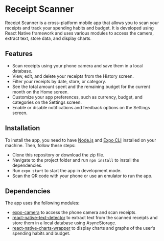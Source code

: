 # Receipt Scanner

Receipt Scanner is a cross-platform mobile app that allows you to scan your receipts and track your spending habits and budget. It is developed using React Native framework and uses various modules to access the camera, extract text, store data, and display charts.

## Features

- Scan receipts using your phone camera and save them in a local database.
- View, edit, and delete your receipts from the History screen.
- Filter your receipts by date, store, or category.
- See the total amount spent and the remaining budget for the current month on the Home screen.
- Customize your app preferences, such as currency, budget, and categories on the Settings screen.
- Enable or disable notifications and feedback options on the Settings screen.

## Installation

To install the app, you need to have [Node.js](https://nodejs.org/en/) and [Expo CLI](https://docs.expo.dev/) installed on your machine. Then, follow these steps:

- Clone this repository or download the zip file.
- Navigate to the project folder and run `npm install` to install the dependencies.
- Run `expo start` to start the app in development mode.
- Scan the QR code with your phone or use an emulator to run the app.

## Dependencies

The app uses the following modules:

- [expo-camera](https://docs.expo.dev/versions/latest/sdk/camera/) to access the phone camera and scan receipts.
- [react-native-text-detector](https://github.com/zsajjad/react-native-text-detector) to extract text from the scanned receipts and store them in a local database using AsyncStorage.
- [react-native-charts-wrapper](https://github.com/wuxudong/react-native-charts-wrapper) to display charts and graphs of the user’s spending habits and budget.

